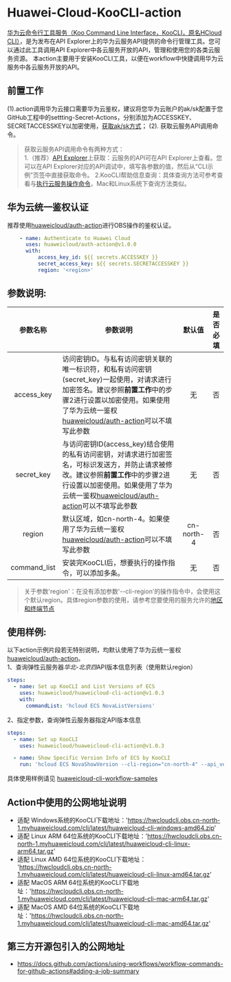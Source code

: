 # Huawei-Cloud-KooCLI-action
[华为云命令行工具服务（Koo Command Line Interface，KooCLI，原名HCloud CLI）](https://support.huaweicloud.com/productdesc-hcli/hcli_01.html)，是为发布在API Explorer上的华为云服务API提供的命令行管理工具。您可以通过此工具调用API Explorer中各云服务开放的API，管理和使用您的各类云服务资源。
本action主要用于安装KooCLI工具，以便在workflow中快捷调用华为云服务中各云服务开放的API。

## **前置工作**
(1).action调用华为云接口需要华为云鉴权，建议将您华为云账户的ak/sk配置于您GitHub工程中的settting-Secret-Actions，分别添加为ACCESSKEY、SECRETACCESSKEY以加密使用，[获取ak/sk方式](https://support.huaweicloud.com/api-obs/obs_04_0116.html)；
(2). 获取云服务API调用命令。
> 获取云服务API调用命令有两种方式：  
1.（推荐）[API Explorer](https://apiexplorer.developer.huaweicloud.com/apiexplorer/overview)上获取：云服务的API可在API Explorer上查看。您可以在API Explorer对应的API调试中，填写各参数的值，然后从“CLI示例”页签中直接获取命令。
2.KooCLI帮助信息查询：具体查询方法可参考查看与[执行云服务操作命令](https://support.huaweicloud.com/qs-hcli/hcli_02_005.html)，Mac和Linux系统下查询方法类似。

## **华为云统一鉴权认证**
推荐使用[huaweicloud/auth-action](https://github.com/huaweicloud/auth-action)进行OBS操作的鉴权认证。
```yaml
    - name: Authenticate to Huawei Cloud
      uses: huaweicloud/auth-action@v1.0.0
      with: 
          access_key_id: ${{ secrets.ACCESSKEY }} 
          secret_access_key: ${{ secrets.SECRETACCESSKEY }}
          region: '<region>'
```

## **参数说明:**
|  参数名称  |  参数说明  |  默认值  |  是否必填  |
|  :----:  |  ----  |  :----: |  :----:  |
| access_key  | 访问密钥ID。与私有访问密钥关联的唯一标识符，和私有访问密钥(secret_key)一起使用，对请求进行加密签名。建议参照**前置工作**中的步骤2进行设置以加密使用。如果使用了华为云统一鉴权[huaweicloud/auth-action](https://github.com/huaweicloud/auth-action)可以不填写此参数 |  无  |  否  |
| secret_key  | 与访问密钥ID(access_key)结合使用的私有访问密钥，对请求进行加密签名，可标识发送方，并防止请求被修改。建议参照**前置工作**中的步骤2进行设置以加密使用。如果使用了华为云统一鉴权[huaweicloud/auth-action](https://github.com/huaweicloud/auth-action)可以不填写此参数 |  无  |  否  |
| region  | 默认区域，如cn-north-4。如果使用了华为云统一鉴权[huaweicloud/auth-action](https://github.com/huaweicloud/auth-action)可以不填写此参数 |  cn-north-4  |  否  |
| command_list | 安装完KooCLI后，想要执行的操作指令，可以添加多条。 | 无 | 否 |
> 关于参数'region'：在没有添加参数'--cli-region'的操作指令中，会使用这个默认region。具体region参数的使用，请参考您要使用的服务允许的[地区和终端节点](https://developer.huaweicloud.com/endpoint)

## **使用样例:**
以下action示例片段若无特别说明，均默认使用了华为云统一鉴权[huaweicloud/auth-action](https://github.com/huaweicloud/auth-action)。  
1、查询弹性云服务器*华北-北京四*API版本信息列表（使用默认region）
```yaml
steps:
  - name: Set up KooCLI and List Versions of ECS
    uses: huaweicloud/huaweicloud-cli-action@v1.0.3
    with:
      commandList: 'hcloud ECS NovaListVersions'
```
2、指定参数，查询弹性云服务器指定API版本信息
```yaml
steps:
  - name: Set up KooCLI
    uses: huaweicloud/huaweicloud-cli-action@v1.0.3

  - name: Show Specific Version Info of ECS by KooCLI
    run: 'hcloud ECS NovaShowVersion --cli-region="cn-north-4" --api_version="v2.1"'
```

具体使用样例请见 [huaweicloud-cli-workflow-samples](https://github.com/huaweicloud/huaweicloud-cli-workflow-samples)

## Action中使用的公网地址说明
- 适配 Windows系统的KooCLI下载地址：'https://hwcloudcli.obs.cn-north-1.myhuaweicloud.com/cli/latest/huaweicloud-cli-windows-amd64.zip'
- 适配 Linux ARM 64位系统的KooCLI下载地址：'https://hwcloudcli.obs.cn-north-1.myhuaweicloud.com/cli/latest/huaweicloud-cli-linux-arm64.tar.gz'
- 适配 Linux AMD 64位系统的KooCLI下载地址： 'https://hwcloudcli.obs.cn-north-1.myhuaweicloud.com/cli/latest/huaweicloud-cli-linux-amd64.tar.gz'
- 适配 MacOS ARM 64位系统的KooCLI下载地址：'https://hwcloudcli.obs.cn-north-1.myhuaweicloud.com/cli/latest/huaweicloud-cli-mac-arm64.tar.gz'
- 适配 MacOS AMD 64位系统的KooCLI下载地址：'https://hwcloudcli.obs.cn-north-1.myhuaweicloud.com/cli/latest/huaweicloud-cli-mac-amd64.tar.gz'

## 第三方开源包引入的公网地址
- https://docs.github.com/actions/using-workflows/workflow-commands-for-github-actions#adding-a-job-summary